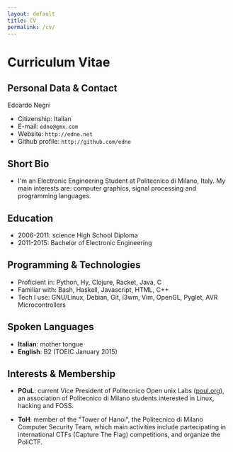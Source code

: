 ```yaml
---
layout: default
title: CV
permalink: /cv/
---
```


# Curriculum Vitae


## Personal Data & Contact
Edoardo Negri

* Citizenship: Italian
* E-mail: `edne@gmx.com`
* Website: `http://edne.net`
* Github profile: `http://github.com/edne`


## Short Bio
* I'm an Electronic Engineering Student at Politecnico di Milano, Italy. My main
  interests are: computer graphics, signal processing and programming languages.


## Education
* 2006-2011: science High School Diploma
* 2011-2015: Bachelor of Electronic Engineering


## Programming & Technologies
* Proficient in: Python, Hy, Clojure, Racket, Java, C
* Familiar with: Bash, Haskell, Javascript, HTML, C++
* Tech I use: GNU/Linux, Debian, Git, i3wm, Vim, OpenGL, Pyglet,
  AVR Microcontrollers

## Spoken Languages
* **Italian**: mother tongue
* **English**: B2 (TOEIC January 2015)

## Interests & Membership
* **POuL**: current Vice President of Politecnico Open unix Labs
  ([poul.org](https://poul.org)), an association of Politecnico di Milano students
  interested in Linux, hacking and FOSS.

* **ToH**: member of the "Tower of Hanoi", the Politecnico di Milano Computer
  Security Team, which main activities include partecipating in international
  CTFs (Capture The Flag) competitions, and organize the PoliCTF.
